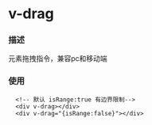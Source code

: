 # v-drag
### 描述
元素拖拽指令，兼容pc和移动端
### 使用
```vue
  <!-- 默认 isRange:true 有边界限制-->
  <div v-drag></div>
  <div v-drag="{isRange:false}"></div>
```
